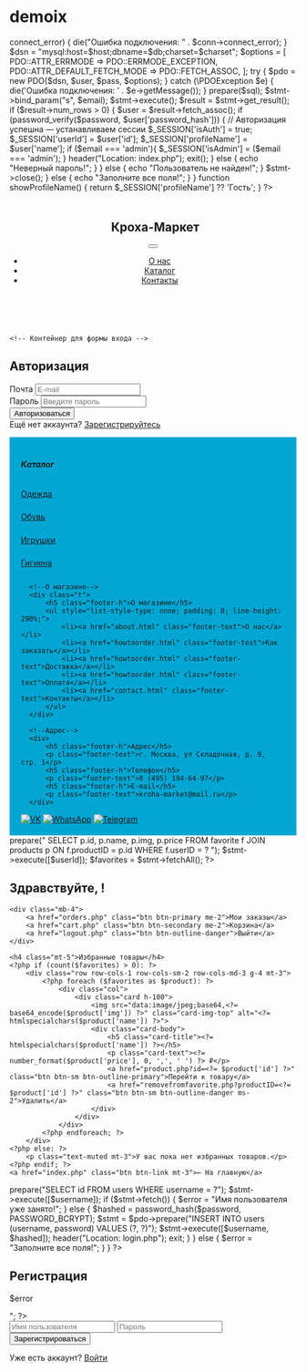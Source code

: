 # demoix
<!--Connect.php-->
<?php
$host = 'localhost';
$user = 'root';
$password = '';
$dbname = '';
$db = '';
$pass = '';
$charset = 'utf8mb4';

$conn = new mysqli($host, $user, $password, $dbname);

if ($conn->connect_error) {
    die("Ошибка подключения: " . $conn->connect_error);
}

$dsn = "mysql:host=$host;dbname=$db;charset=$charset";
$options = [
    PDO::ATTR_ERRMODE => PDO::ERRMODE_EXCEPTION,
    PDO::ATTR_DEFAULT_FETCH_MODE => PDO::FETCH_ASSOC,
];

try {
    $pdo = new PDO($dsn, $user, $pass, $options);
} catch (\PDOException $e) {
    die('Ошибка подключения: ' . $e->getMessage());
}

<!--Login.php-->

<?php
include 'connect.php';
session_start();

if ($_SERVER['REQUEST_METHOD'] == 'POST') {
    $email = $_POST['email'] ?? '';
    $password = $_POST['password'] ?? '';

    if (!empty($email) && !empty($password)) {
        $sql = "SELECT * FROM users WHERE email = ?";
        $stmt = $conn->prepare($sql);
        $stmt->bind_param("s", $email);
        $stmt->execute();
        $result = $stmt->get_result();

        if ($result->num_rows > 0) {
            $user = $result->fetch_assoc();

            if (password_verify($password, $user['password_hash'])) {
                // Авторизация успешна — устанавливаем сессии
                $_SESSION['isAuth'] = true;
                $_SESSION['userId'] = $user['id'];
                $_SESSION['profileName'] = $user['name'];
                if ($email === 'admin'){
                    $_SESSION['isAdmin'] = ($email === 'admin');
                }

                header("Location: index.php");
                exit();
            } else {
                echo "Неверный пароль!";
            }
        } else {
            echo "Пользователь не найден!";
        }
        $stmt->close();
    } else {
        echo "Заполните все поля!";
    }
}
function showProfileName()
{
    return $_SESSION['profileName'] ?? 'Гость';
}
?>

<!DOCTYPE html>
<html lang="en">
<head>
    <meta charset="UTF-8">
    <meta name="viewport" content="width=device-width, initial-scale=1.0">
    <title>Kroha-Market</title>
    <link href="https://cdn.jsdelivr.net/npm/bootstrap@5.3.5/dist/css/bootstrap.min.css" rel="stylesheet" integrity="sha384-SgOJa3DmI69IUzQ2PVdRZhwQ+dy64/BUtbMJw1MZ8t5HZApcHrRKUc4W0kG879m7" crossorigin="anonymous">
    <script src="https://cdn.jsdelivr.net/npm/bootstrap@5.3.5/dist/js/bootstrap.bundle.min.js" integrity="sha384-k6d4wzSIapyDyv1kpU366/PK5hCdSbCRGRCMv+eplOQJWyd1fbcAu9OCUj5zNLiq" crossorigin="anonymous"></script>
    <link rel="shortcut icon" href="img/Logo.svg" type="image/png">
    <link rel="preconnect" href="https://fonts.googleapis.com">
    <link rel="preconnect" href="https://fonts.gstatic.com" crossorigin>
    <link href="https://fonts.googleapis.com/css2?family=Days+One&display=swap" rel="stylesheet">
    <link rel="stylesheet" href="css/style.css">
</head>
<body>
    <!--Хэддер-->
    <header class="d-flex flex-row p-3">
      <div class="d-flex">
          <a href="index.php"><img src="img/Logo.svg" alt=""></a>
          <h2 class="logo-name" style="padding-top: 20px; padding-left: 8px;">Кроха-Маркет</h2>
      </div>
      <nav class="navbar navbar-expand-lg navbar-light ms-auto">
          <button class="navbar-toggler" type="button" data-toggle="collapse" data-target="#navbarNav" aria-controls="navbarNav" aria-expanded="false" aria-label="Toggle navigation">
              <span class="navbar-toggler-icon"></span>
          </button>
          <div class="collapse navbar-collapse" id="navbarNav">
              <ul class="navbar-nav">
                  <li class="nav-item">
                      <a class="nav-link nav-words" href="about.html">О нас</a>
                  </li>
                  <li class="nav-item">
                      <a class="nav-link nav-words" href="cataloge.php">Каталог</a>
                  </li>
                  <li class="nav-item">
                      <a class="nav-link nav-words" href="contact.html">Контакты</a>
                  </li>
              </ul>
              <div class="d-flex align-items-center ms-auto">
                  <a href="favorite.html"><img src="img/favorite.svg" alt=""></a>
                  <a href="cart.html" style="padding-left: 20px;"><img src="img/shopcart.svg" alt=""></a>
                  <a href="" style="padding-left: 30px;"><img src="img/profileicon.svg" alt=""></a>
              </div>
          </div>
      </nav>
  </header>

    <!-- Контейнер для формы входа -->
  <div class="registration-container">
    <form class="registration-form" method="POST" action="login.php">
    <h2 class="mb-4 text-center form-reg-h">Авторизация</h2>
    <div class="mb-3">
        <label for="inputEmail" class="form-label footer-text">Почта</label>
        <input class="form-control form-reg-font" id="inputEmail" name="email" placeholder="E-mail" />
    </div>
    <div class="mb-3">
        <label for="inputPassword" class="form-label footer-text">Пароль</label>
        <input type="password" class="form-control form-reg-font" id="inputPassword" name="password" placeholder="Введите пароль" />
    </div>
    <button type="submit" class="btn btn-light w-100 mb-3 form-reg-btn">Авторизоваться</button>
    <div class="text-center footer-text">
        Ещё нет аккаунта? <a href="reg.php" class="form-link">Зарегистрируйтесь</a>
    </div>
    </form>
  </div>



<!--Футтер-->
<footer class="d-flex flex-column" style="background-color: #01A6D3; padding: 20px;">
  <div class="d-flex justify-content-around w-100">
      <!--Каталог-->
      <div class="t">
          <h5 class="footer-h">Каталог</h5>
          <ul style="list-style-type: none; padding: 0; line-height: 290%;">
              <li><a href="#clothing" class="footer-text">Одежда</a></li>
              <li><a href="#shoes" class="footer-text">Обувь</a></li>
              <li><a href="#toys" class="footer-text">Игрушки</a></li>
              <li><a href="#hygiene" class="footer-text">Гигиена</a></li>
          </ul>
      </div>

      <!--О магазине-->
      <div class="t">
          <h5 class="footer-h">О магазине</h5>
          <ul style="list-style-type: none; padding: 0; line-height: 290%;">
              <li><a href="about.html" class="footer-text">О нас</a></li>
              <li><a href="howtoorder.html" class="footer-text">Как заказать</a></li>
              <li><a href="howtoorder.html" class="footer-text">Доставка</a></li>
              <li><a href="howtoorder.html" class="footer-text">Оплата</a></li>
              <li><a href="contact.html" class="footer-text">Контакты</a></li>
          </ul>
      </div>

      <!--Адрес-->
      <div>
          <h5 class="footer-h">Адрес</h5>
          <p class="footer-text">г. Москва, ул Складочная, д. 9, стр. 1</p>
          <h5 class="footer-h">Телефон</h5>
          <p class="footer-text">8 (495) 194-64-97</p>
          <h5 class="footer-h">E-mail</h5>
          <p class="footer-text">kroha-market@mail.ru</p>
      </div>

  <!--Соц-сети в нижнем углу-->
  <div class="d-flex footer-sm">
      <a href="https://vk.com" target="_blank" class="mx-2"><img src="img/vkicon.svg" alt="VK"></a>
      <a href="https://wa.me" target="_blank" class="mx-2"><img src="img/whatsappicon.svg" alt="WhatsApp"></a>
      <a href="https://telegram.org" target="_blank" class="mx-2"><img src="img/telegramicon.svg" alt="Telegram"></a>
  </div>
  </div>


  <script src="https://cdn.jsdelivr.net/npm/@popperjs/core@2.11.8/dist/umd/popper.min.js" integrity="sha384-I7E8VVD/ismYTF4hNIPjVp/Zjvgyol6VFvRkX/vR+Vc4jQkC+hVqc2pM8ODewa9r" crossorigin="anonymous"></script>
  <script src="https://cdn.jsdelivr.net/npm/bootstrap@5.3.5/dist/js/bootstrap.min.js" integrity="sha384-VQqxDN0EQCkWoxt/0vsQvZswzTHUVOImccYmSyhJTp7kGtPed0Qcx8rK9h9YEgx+" crossorigin="anonymous"></script>
</footer>
</body>
</html>


<!--Logout.php-->
<?php
session_start();
session_destroy();
header("Location: index.php");

<!--Profile.php-->
<?php
require_once 'connect.php';
session_start();

if (!isset($_SESSION['isAuth']) || $_SESSION['isAuth'] !== true || !isset($_SESSION['userId'])) {
    header("Location: login.php");
    exit;
}

$userId = (int)$_SESSION['userId'];
$userName = htmlspecialchars($_SESSION['profileName'] ?? 'Пользователь');

$stmt = $pdo->prepare("
    SELECT p.id, p.name, p.img, p.price 
    FROM favorite f 
    JOIN products p ON f.productID = p.id 
    WHERE f.userID = ?
");
$stmt->execute([$userId]);
$favorites = $stmt->fetchAll();
?>

<!DOCTYPE html>
<html lang="ru">
<head>
    <meta charset="UTF-8">
    <title>Личный кабинет</title>
    <link rel="stylesheet" href="style.css">
    <link href="https://cdn.jsdelivr.net/npm/bootstrap@5.3.0/dist/css/bootstrap.min.css" rel="stylesheet">
</head>
<body>

<div class="container my-5">
    <h2 class="mb-4">Здравствуйте, <?= $userName ?>!</h2>

    <div class="mb-4">
        <a href="orders.php" class="btn btn-primary me-2">Мои заказы</a>
        <a href="cart.php" class="btn btn-secondary me-2">Корзина</a>
        <a href="logout.php" class="btn btn-outline-danger">Выйти</a>
    </div>

    <h4 class="mt-5">Избранные товары</h4>
    <?php if (count($favorites) > 0): ?>
        <div class="row row-cols-1 row-cols-sm-2 row-cols-md-3 g-4 mt-3">
            <?php foreach ($favorites as $product): ?>
                <div class="col">
                    <div class="card h-100">
                        <img src="data:image/jpeg;base64,<?= base64_encode($product['img']) ?>" class="card-img-top" alt="<?= htmlspecialchars($product['name']) ?>">
                        <div class="card-body">
                            <h5 class="card-title"><?= htmlspecialchars($product['name']) ?></h5>
                            <p class="card-text"><?= number_format($product['price'], 0, ',', ' ') ?> ₽</p>
                            <a href="product.php?id=<?= $product['id'] ?>" class="btn btn-sm btn-outline-primary">Перейти к товару</a>
                            <a href="removefromfavorite.php?productID=<?= $product['id'] ?>" class="btn btn-sm btn-outline-danger ms-2">Удалить</a>
                        </div>
                    </div>
                </div>
            <?php endforeach; ?>
        </div>
    <?php else: ?>
        <p class="text-muted mt-3">У вас пока нет избранных товаров.</p>
    <?php endif; ?>
    <a href="index.php" class="btn btn-link mt-3">← На главную</a>
</div>

</body>
</html>

<!--Register.php-->

<?php
session_start();
require 'connect.php';

if ($_SERVER['REQUEST_METHOD'] === 'POST') {
    $username = $_POST['username'] ?? '';
    $password = $_POST['password'] ?? '';

    if ($username && $password) {
        $stmt = $pdo->prepare("SELECT id FROM users WHERE username = ?");
        $stmt->execute([$username]);
        if ($stmt->fetch()) {
            $error = "Имя пользователя уже занято!";
        } else {
            $hashed = password_hash($password, PASSWORD_BCRYPT);
            $stmt = $pdo->prepare("INSERT INTO users (username, password) VALUES (?, ?)");
            $stmt->execute([$username, $hashed]);
            header("Location: login.php");
            exit;
        }
    } else {
        $error = "Заполните все поля!";
    }
}
?>

<!DOCTYPE html>
<html>
<head>
    <title>Регистрация</title>
    <link rel="stylesheet" href="style.css">
</head>
<body>
    <h2>Регистрация</h2>
    <?php if (!empty($error)) echo "<p class='error'>$error</p>"; ?>
    <form method="POST">
        <input type="text" name="username" placeholder="Имя пользователя" required>
        <input type="password" name="password" placeholder="Пароль" required>
        <button type="submit">Зарегистрироваться</button>
    </form>
    <p>Уже есть аккаунт? <a href="login.php">Войти</a></p>
</body>
</html>
